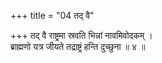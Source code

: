 +++
title = "04 तद् वै"

+++
तद् वै राष्ट्रमा स्रवति भिन्नां नावमिवोदकम् ।  
ब्राह्मणो यत्र जीयते तद्राष्ट्रं हन्ति दुच्छुना ॥ ४ ॥